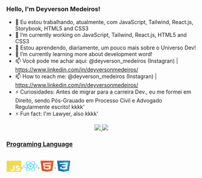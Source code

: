 ### Hello, I'm Deyverson Medeiros!

- 🔭 Eu estou trabalhando, atualmente, com JavaScript, Tailwind, React.js, Storybook, HTML5 and CSS3
- 🔭 I’m currently working on JavaScript, Tailwind, React.js, HTML5 and CSS3
- 🌱 Estou aprendendo, diariamente, um pouco mais sobre o Universo Dev!
- 🌱 I’m currently learning more about development word!
- 📫 Você pode me achar aqui: @deyverson_medeiros (Instagran) | https://www.linkedin.com/in/deyversonmedeiros/
- 📫 How to reach me: @deyverson_medeiros (Instagran) | https://www.linkedin.com/in/deyversonmedeiros/
- ⚡ Curiosidades: Antes de migrar para a carreira Dev., eu me formei em Direito, sendo Pós-Grauado em Processo Civil e Advogado Regularmente escrito! kkkk'
- ⚡ Fun fact: I'm Lawyer, also kkkk'

<div align="center">
  <a href="https://github.com/d3Yv3r">
  <img height="180em" src="https://github-readme-stats.vercel.app/api?username=d3Yv3r&show_icons=true&theme=merko&include_all_commits=true&count_private=true"/>
  <img height="180em" src="https://github-readme-stats.vercel.app/api/top-langs/?username=d3Yv3r&layout=compact&langs_count=7&theme=merko"/>
</div>

### Programing Language

<div style="display: inline_block"><br>
  <img align="center" alt="d3Yv3r-Js" height="30" width="40" src="https://raw.githubusercontent.com/devicons/devicon/master/icons/javascript/javascript-plain.svg">
  <img align="center" alt="d3Yv3r-React" height="30" width="40" src="https://raw.githubusercontent.com/devicons/devicon/master/icons/react/react-original.svg">
  <img align="center" alt="d3Yv3r-HTML" height="30" width="40" src="https://raw.githubusercontent.com/devicons/devicon/master/icons/html5/html5-original.svg">
  <img align="center" alt="d3Yv3r-CSS" height="30" width="40" src="https://raw.githubusercontent.com/devicons/devicon/master/icons/css3/css3-original.svg">
</div>
